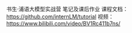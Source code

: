 书生·浦语大模型实战营 笔记及课后作业
课程文档：https://github.com/internLM/tutorial
视频：https://www.bilibili.com/video/BV1Rc411b7ns/
